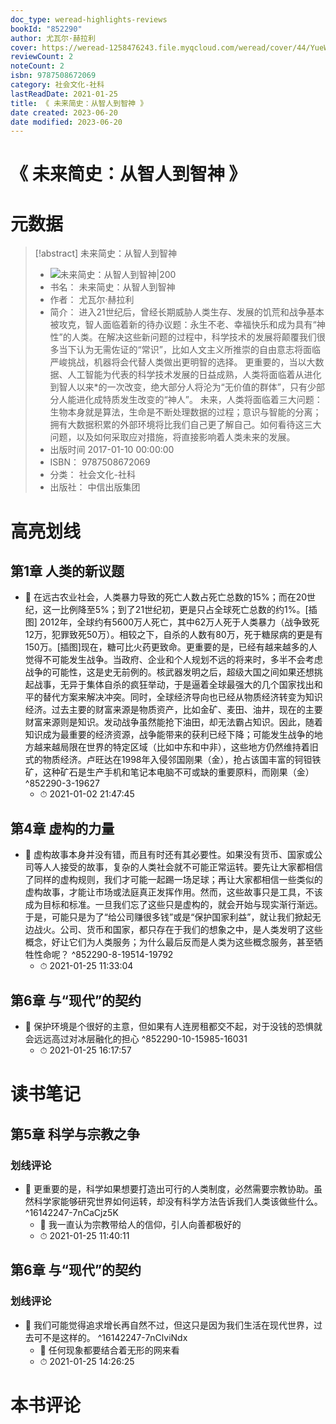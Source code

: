 ```yaml
---
doc_type: weread-highlights-reviews
bookId: "852290"
author: 尤瓦尔·赫拉利
cover: https://weread-1258476243.file.myqcloud.com/weread/cover/44/YueWen_852290/t7_YueWen_852290.jpg
reviewCount: 2
noteCount: 2
isbn: 9787508672069
category: 社会文化-社科
lastReadDate: 2021-01-25
title: 《 未来简史：从智人到智神 》
date created: 2023-06-20
date modified: 2023-06-20
---
```


# 《 未来简史：从智人到智神 》

# 元数据

> [!abstract] 未来简史：从智人到智神
> - ![ 未来简史：从智人到智神|200](https://weread-1258476243.file.myqcloud.com/weread/cover/44/YueWen_852290/t7_YueWen_852290.jpg)
> - 书名： 未来简史：从智人到智神
> - 作者： 尤瓦尔·赫拉利
> - 简介： 进入21世纪后，曾经长期威胁人类生存、发展的饥荒和战争基本被攻克，智人面临着新的待办议题：永生不老、幸福快乐和成为具有“神性”的人类。在解决这些新问题的过程中，科学技术的发展将颠覆我们很多当下认为无需佐证的“常识”，比如人文主义所推崇的自由意志将面临严峻挑战，机器将会代替人类做出更明智的选择。 更重要的，当以大数据、人工智能为代表的科学技术发展的日益成熟，人类将面临着从进化到智人以来*的一次改变，绝大部分人将沦为“无价值的群体”，只有少部分人能进化成特质发生改变的“神人”。 未来，人类将面临着三大问题：生物本身就是算法，生命是不断处理数据的过程；意识与智能的分离；拥有大数据积累的外部环境将比我们自己更了解自己。如何看待这三大问题，以及如何采取应对措施，将直接影响着人类未来的发展。
> - 出版时间 2017-01-10 00:00:00
> - ISBN： 9787508672069
> - 分类： 社会文化-社科
> - 出版社： 中信出版集团

# 高亮划线

## 第1章 人类的新议题

- 📌 在远古农业社会，人类暴力导致的死亡人数占死亡总数的15%；而在20世纪，这一比例降至5%；到了21世纪初，更是只占全球死亡总数的约1%。[插图] 2012年，全球约有5600万人死亡，其中62万人死于人类暴力（战争致死12万，犯罪致死50万）。相较之下，自杀的人数有80万，死于糖尿病的更是有150万。[插图]现在，糖可比火药更致命。更重要的是，已经有越来越多的人觉得不可能发生战争。当政府、企业和个人规划不远的将来时，多半不会考虑战争的可能性，这是史无前例的。核武器发明之后，超级大国之间如果还想挑起战事，无异于集体自杀的疯狂举动，于是逼着全球最强大的几个国家找出和平的替代方案来解决冲突。同时，全球经济导向也已经从物质经济转变为知识经济。过去主要的财富来源是物质资产，比如金矿、麦田、油井，现在的主要财富来源则是知识。发动战争虽然能抢下油田，却无法霸占知识。因此，随着知识成为最重要的经济资源，战争能带来的获利已经下降；可能发生战争的地方越来越局限在世界的特定区域（比如中东和中非），这些地方仍然维持着旧式的物质经济。卢旺达在1998年入侵邻国刚果（金），抢占该国丰富的钶钽铁矿，这种矿石是生产手机和笔记本电脑不可或缺的重要原料，而刚果（金） ^852290-3-19627
    - ⏱ 2021-01-02 21:47:45

## 第4章 虚构的力量

- 📌 虚构故事本身并没有错，而且有时还有其必要性。如果没有货币、国家或公司等人人接受的故事，复杂的人类社会就不可能正常运转。要先让大家都相信了同样的虚构规则，我们才可能一起踢一场足球；再让大家都相信一些类似的虚构故事，才能让市场或法庭真正发挥作用。然而，这些故事只是工具，不该成为目标和标准。一旦我们忘了这些只是虚构的，就会开始与现实渐行渐远。于是，可能只是为了“给公司赚很多钱”或是“保护国家利益”，就让我们掀起无边战火。公司、货币和国家，都只存在于我们的想象之中，是人类发明了这些概念，好让它们为人类服务；为什么最后反而是人类为这些概念服务，甚至牺牲性命呢？ ^852290-8-19514-19792
    - ⏱ 2021-01-25 11:33:04

## 第6章 与“现代”的契约

- 📌 保护环境是个很好的主意，但如果有人连房租都交不起，对于没钱的恐惧就会远远高过对冰层融化的担心 ^852290-10-15985-16031
    - ⏱ 2021-01-25 16:17:57

# 读书笔记

## 第5章 科学与宗教之争

### 划线评论

- 📌 更重要的是，科学如果想要打造出可行的人类制度，必然需要宗教协助。虽然科学家能够研究世界如何运转，却没有科学方法告诉我们人类该做些什么。 ^16142247-7nCaCjz5K
    - 💭 我一直认为宗教带给人的信仰，引人向善都极好的
    - ⏱ 2021-01-25 11:40:11
   

## 第6章 与“现代”的契约

### 划线评论

- 📌 我们可能觉得追求增长再自然不过，但这只是因为我们生活在现代世界，过去可不是这样的。 ^16142247-7nClviNdx
    - 💭 任何现象都要结合着无形的网来看
    - ⏱ 2021-01-25 14:26:25
   

# 本书评论
